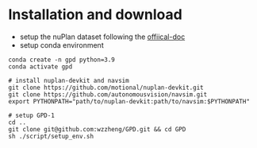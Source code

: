 # Installation and download

- setup the nuPlan dataset following the [offiical-doc](https://nuplan-devkit.readthedocs.io/en/latest/dataset_setup.html)
- setup conda environment
```
conda create -n gpd python=3.9
conda activate gpd

# install nuplan-devkit and navsim
git clone https://github.com/motional/nuplan-devkit.git
git clone https://github.com/autonomousvision/navsim.git
export PYTHONPATH="path/to/nuplan-devkit:path/to/navsim:$PYTHONPATH"

# setup GPD-1
cd ..
git clone git@github.com:wzzheng/GPD.git && cd GPD
sh ./script/setup_env.sh
```
